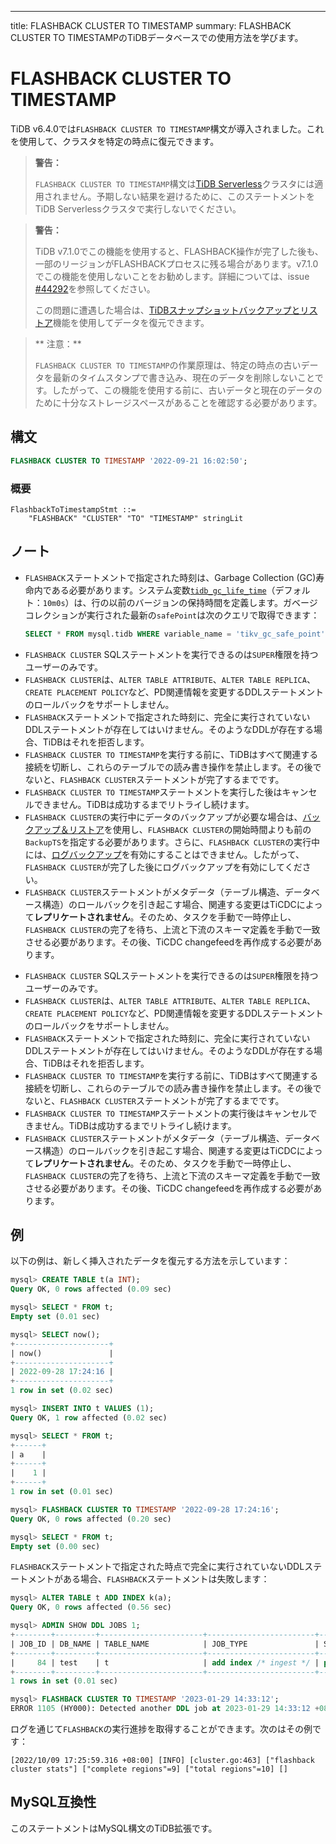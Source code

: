 ---
title: FLASHBACK CLUSTER TO TIMESTAMP
summary: FLASHBACK CLUSTER TO TIMESTAMPのTiDBデータベースでの使用方法を学びます。

# FLASHBACK CLUSTER TO TIMESTAMP

TiDB v6.4.0では`FLASHBACK CLUSTER TO TIMESTAMP`構文が導入されました。これを使用して、クラスタを特定の時点に復元できます。

> **警告：**
>
> `FLASHBACK CLUSTER TO TIMESTAMP`構文は[TiDB Serverless](https://docs.pingcap.com/tidbcloud/select-cluster-tier#tidb-serverless)クラスタには適用されません。予期しない結果を避けるために、このステートメントをTiDB Serverlessクラスタで実行しないでください。

<CustomContent platform="tidb">

> **警告：**
>
> TiDB v7.1.0でこの機能を使用すると、FLASHBACK操作が完了した後も、一部のリージョンがFLASHBACKプロセスに残る場合があります。v7.1.0でこの機能を使用しないことをお勧めします。詳細については、issue [#44292](https://github.com/pingcap/tidb/issues/44292)を参照してください。
>
> この問題に遭遇した場合は、[TiDBスナップショットバックアップとリストア](/br/br-snapshot-guide.md)機能を使用してデータを復元できます。

</CustomContent>

> ** 注意：**
>
> `FLASHBACK CLUSTER TO TIMESTAMP`の作業原理は、特定の時点の古いデータを最新のタイムスタンプで書き込み、現在のデータを削除しないことです。したがって、この機能を使用する前に、古いデータと現在のデータのために十分なストレージスペースがあることを確認する必要があります。

## 構文

```sql
FLASHBACK CLUSTER TO TIMESTAMP '2022-09-21 16:02:50';
```

### 概要

```ebnf+diagram
FlashbackToTimestampStmt ::=
    "FLASHBACK" "CLUSTER" "TO" "TIMESTAMP" stringLit
```

## ノート

* `FLASHBACK`ステートメントで指定された時刻は、Garbage Collection (GC)寿命内である必要があります。システム変数[`tidb_gc_life_time`](/system-variables.md#tidb_gc_life_time-new-in-v50)（デフォルト：`10m0s`）は、行の以前のバージョンの保持時間を定義します。ガベージコレクションが実行された最新の`safePoint`は次のクエリで取得できます：

    ```sql
    SELECT * FROM mysql.tidb WHERE variable_name = 'tikv_gc_safe_point';
    ```

<CustomContent platform='tidb'>

* `FLASHBACK CLUSTER` SQLステートメントを実行できるのは`SUPER`権限を持つユーザーのみです。
* `FLASHBACK CLUSTER`は、`ALTER TABLE ATTRIBUTE`、`ALTER TABLE REPLICA`、`CREATE PLACEMENT POLICY`など、PD関連情報を変更するDDLステートメントのロールバックをサポートしません。
* `FLASHBACK`ステートメントで指定された時刻に、完全に実行されていないDDLステートメントが存在してはいけません。そのようなDDLが存在する場合、TiDBはそれを拒否します。
* `FLASHBACK CLUSTER TO TIMESTAMP`を実行する前に、TiDBはすべて関連する接続を切断し、これらのテーブルでの読み書き操作を禁止します。その後でないと、`FLASHBACK CLUSTER`ステートメントが完了するまでです。
* `FLASHBACK CLUSTER TO TIMESTAMP`ステートメントを実行した後はキャンセルできません。TiDBは成功するまでリトライし続けます。
* `FLASHBACK CLUSTER`の実行中にデータのバックアップが必要な場合は、[バックアップ＆リストア](/br/br-snapshot-guide.md)を使用し、`FLASHBACK CLUSTER`の開始時間よりも前の`BackupTS`を指定する必要があります。さらに、`FLASHBACK CLUSTER`の実行中には、[ログバックアップ](/br/br-pitr-guide.md)を有効にすることはできません。したがって、`FLASHBACK CLUSTER`が完了した後にログバックアップを有効にしてください。
* `FLASHBACK CLUSTER`ステートメントがメタデータ（テーブル構造、データベース構造）のロールバックを引き起こす場合、関連する変更はTiCDCによって**レプリケートされません**。そのため、タスクを手動で一時停止し、`FLASHBACK CLUSTER`の完了を待ち、上流と下流のスキーマ定義を手動で一致させる必要があります。その後、TiCDC changefeedを再作成する必要があります。

</CustomContent>

<CustomContent platform='tidb-cloud'>

* `FLASHBACK CLUSTER` SQLステートメントを実行できるのは`SUPER`権限を持つユーザーのみです。
* `FLASHBACK CLUSTER`は、`ALTER TABLE ATTRIBUTE`、`ALTER TABLE REPLICA`、`CREATE PLACEMENT POLICY`など、PD関連情報を変更するDDLステートメントのロールバックをサポートしません。
* `FLASHBACK`ステートメントで指定された時刻に、完全に実行されていないDDLステートメントが存在してはいけません。そのようなDDLが存在する場合、TiDBはそれを拒否します。
* `FLASHBACK CLUSTER TO TIMESTAMP`を実行する前に、TiDBはすべて関連する接続を切断し、これらのテーブルでの読み書き操作を禁止します。その後でないと、`FLASHBACK CLUSTER`ステートメントが完了するまでです。
* `FLASHBACK CLUSTER TO TIMESTAMP`ステートメントの実行後はキャンセルできません。TiDBは成功するまでリトライし続けます。
* `FLASHBACK CLUSTER`ステートメントがメタデータ（テーブル構造、データベース構造）のロールバックを引き起こす場合、関連する変更はTiCDCによって**レプリケートされません**。そのため、タスクを手動で一時停止し、`FLASHBACK CLUSTER`の完了を待ち、上流と下流のスキーマ定義を手動で一致させる必要があります。その後、TiCDC changefeedを再作成する必要があります。

</CustomContent>

## 例

以下の例は、新しく挿入されたデータを復元する方法を示しています：

```sql
mysql> CREATE TABLE t(a INT);
Query OK, 0 rows affected (0.09 sec)

mysql> SELECT * FROM t;
Empty set (0.01 sec)

mysql> SELECT now();
+---------------------+
| now()               |
+---------------------+
| 2022-09-28 17:24:16 |
+---------------------+
1 row in set (0.02 sec)

mysql> INSERT INTO t VALUES (1);
Query OK, 1 row affected (0.02 sec)

mysql> SELECT * FROM t;
+------+
| a    |
+------+
|    1 |
+------+
1 row in set (0.01 sec)

mysql> FLASHBACK CLUSTER TO TIMESTAMP '2022-09-28 17:24:16';
Query OK, 0 rows affected (0.20 sec)

mysql> SELECT * FROM t;
Empty set (0.00 sec)
```

`FLASHBACK`ステートメントで指定された時点で完全に実行されていないDDLステートメントがある場合、`FLASHBACK`ステートメントは失敗します：

```sql
mysql> ALTER TABLE t ADD INDEX k(a);
Query OK, 0 rows affected (0.56 sec)

mysql> ADMIN SHOW DDL JOBS 1;
+--------+---------+-----------------------+------------------------+--------------+-----------+----------+-----------+---------------------+---------------------+---------------------+--------+
| JOB_ID | DB_NAME | TABLE_NAME            | JOB_TYPE               | SCHEMA_STATE | SCHEMA_ID | TABLE_ID | ROW_COUNT | CREATE_TIME         | START_TIME          | END_TIME            | STATE  |
+--------+---------+-----------------------+------------------------+--------------+-----------+----------+-----------+---------------------+---------------------+---------------------+--------+
|     84 | test    | t                     | add index /* ingest */ | public       |         2 |       82 |         0 | 2023-01-29 14:33:11 | 2023-01-29 14:33:11 | 2023-01-29 14:33:12 | synced |
+--------+---------+-----------------------+------------------------+--------------+-----------+----------+-----------+---------------------+---------------------+---------------------+--------+
1 rows in set (0.01 sec)

mysql> FLASHBACK CLUSTER TO TIMESTAMP '2023-01-29 14:33:12';
ERROR 1105 (HY000): Detected another DDL job at 2023-01-29 14:33:12 +0800 CST, can't do flashback
```

ログを通じて`FLASHBACK`の実行進捗を取得することができます。次のはその例です：

```
[2022/10/09 17:25:59.316 +08:00] [INFO] [cluster.go:463] ["flashback cluster stats"] ["complete regions"=9] ["total regions"=10] []
```

## MySQL互換性

このステートメントはMySQL構文のTiDB拡張です。